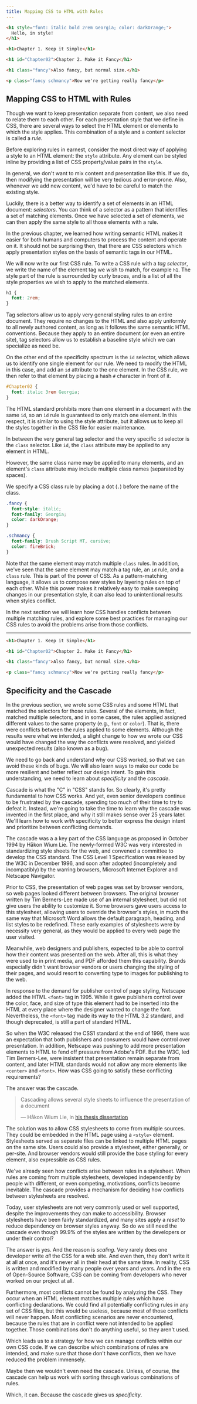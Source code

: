 ```yaml
---
title: Mapping CSS to HTML with Rules
---
```


```html
<h1 style="font: italic bold 2rem Georgia; color: darkOrange;">
  Hello, in style!
</h1>

<h1>Chapter 1. Keep it Simple</h1>

<h1 id="Chapter02">Chapter 2. Make it Fancy</h1>

<h1 class="fancy">Also fancy, but normal size.</h1>

<p class="fancy schmancy">Now we're getting really fancy</p>
```

## Mapping CSS to HTML with Rules

Though we want to keep presentation separate from content,
we also need to relate them to each other.
For each presentation style that we define in CSS,
there are several ways to select the HTML element or elements
to which the style applies.
This combination of a style and a content selector is called a
_rule_.

Before exploring rules in earnest,
consider the most direct way of applying a style to
an HTML element: the `style` attribute.
Any element can be styled inline by providing a list
of CSS property/value pairs in the `style`.

In general, we don't want to mix content and presentation like
this.
If we do, then modifying the presentation will be very tedious
and error-prone.
Also, whenever we add new content, we'd have to be careful to match
the existing style.

Luckily, there is a better way to identify a set of elements
in an HTML document: _selectors_.
You can think of a selector as a pattern that identifies
a set of matching elements.
Once we have selected a set of elements, we can then apply
the same style to all those elements with a rule.

In the previous chapter, we learned how writing semantic HTML
makes it easier for both humans and computers to process the
content and operate on it.
It should not be surprising then, that there are CSS selectors
which apply presentation styles on the basis of semantic tags
in our HTML.

We will now write our first CSS rule.
To write a CSS rule with a _tag selector_, we write the name
of the element tag we wish to match, for example `h1`.
The style part of the rule is surrounded by curly braces,
and is a list of all the style properties we wish to apply
to the matched elements.

```css
h1 {
  font: 2rem;
}
```

Tag selectors allow us to apply very general styling rules
to an entire document.
They require no changes to the HTML and also apply
uniformly to all newly authored content,
as long as it follows the same semantic HTML conventions.
Because they apply to an entire document (or even an entire site),
tag selectors allow us to establish a baseline style
which we can specialize as need be.

On the other end of the specificity spectrum is the `id` selector,
which allows us to identify one single element for our rule.
We need to modify the HTML in this case, and add an `id` attribute
to the one element.
In the CSS rule, we then refer to that element by placing a
hash `#` character in front of it.

```css
#Chapter02 {
  font: italic 3rem Georgia;
}
```

The HTML standard prohibits more than one element in a document
with the same `id`, so an `id` rule is guaranteed to only match
one element.
In this respect, it is similar to using the style attribute,
but it allows us to keep all the styles together in the CSS
file for easier maintenance.

In between the very general tag selector
and the very specific `id` selector is the `class` selector.
Like `id`, the `class` attribute may be applied to any element
in HTML.

However, the same class name may be applied to many elements,
and an element's `class` attribute may include multiple class
names (separated by spaces).

We specify a CSS class rule by placing a dot (`.`) before
the name of the class.

```css
.fancy {
  font-style: italic;
  font-family: Georgia;
  color: darkOrange;
}

.schmancy {
  font-family: Brush Script MT, cursive;
  color: fireBrick;
}
```

Note that the same element may match multiple `class` rules.
In addition, we've seen that the same element may match
a tag rule, an `id` rule, and a `class` rule.
This is part of the power of CSS.
As a pattern-matching language, it allows us to compose
new styles by layering rules on top of each other.
While this power makes it relatively easy to make
sweeping changes in our presentation style,
it can also lead to unintentional results when styles
conflict.

In the next section we will learn how CSS handles conflicts
between multiple matching rules,
and explore some best practices for managing our CSS rules
to avoid the problems arise from those conflicts.

---

```html
<h1>Chapter 1. Keep it Simple</h1>

<h1 id="Chapter02">Chapter 2. Make it Fancy</h1>

<h1 class="fancy">Also fancy, but normal size.</h1>

<p class="fancy schmancy">Now we're getting really fancy</p>
```

## Specificity and the Cascade

In the previous section, we wrote some CSS rules and some HTML that matched
the selectors for those rules.
Several of the elements, in fact, matched multiple selectors,
and in some cases, the rules applied assigned different values to the same
property (e.g., `font` or `color`).
That is, there were conflicts between the rules applied to some elements.
Although the results were what we intended, a slight change to how we wrote
our CSS would have changed the way the conflicts were resolved, and yielded
unexpected results (also known as a bug).

We need to go back and understand why our CSS worked,
so that we can avoid these kinds of bugs.
We will also learn ways to make our code be more resilient and better
reflect our design intent.
To gain this understanding, we need to learn about _specificity_ and
the _cascade_.

Cascade is what the "C" in "CSS" stands for.
So clearly, it's pretty fundamental to how CSS works.
And yet, even senior developers continue to be frustrated by the cascade,
spending too much of their time to try to defeat it.
Instead, we're going to take the time to learn why the cascade was
invented in the first place, and why it still makes sense over 25 years later.
We'll learn how to work _with_ specificity to better express the design
intent and prioritize between conflicting demands.

The cascade was a a key part of the CSS language as proposed in October 1994 by
Håkon Wium Lie.
The newly-formed W3C was very interested in standardizing style sheets for the
web, and convened a committee to develop the CSS standard.
The CSS Level 1 Specification was released by the W3C in December 1996,
and soon after adopted (incompletely and incompatibly) by the warring
browsers, Microsoft Internet Explorer and Netscape Navigator.

Prior to CSS, the presentation of web pages was set by browser vendors,
so web pages looked different between browsers.
The original browser written by Tim Berners-Lee made use
of an internal stylesheet, but did not give users the ability to customize it.
Some browsers gave users access to this stylesheet, allowing users to override
the browser's styles, in much the same way that Microsoft Word allows the
default paragraph, heading, and list styles to be redefined.
These early examples of stylesheets were by necessity very general,
as they would be applied to every web page the user visited.

Meanwhile, web designers and publishers, expected to be able to
control how their content was presented on the web.
After all, this is what they were used to in print media,
and PDF afforded them this capability.
Brands especially didn't want
browser vendors or users changing the styling
of their pages, and would resort to converting type to images
for publishing to the web.

In response to the demand for publisher control of page styling,
Netscape added the HTML `<font>` tag in 1995.
While it gave publishers control over the color, face, and size of type
this element had to be inserted into the HTML at every place where
the designer wanted to change the font.
Nevertheless, the `<font>` tag made its way to the HTML 3.2 standard,
and though deprecated, is still a part of standard HTML.

So when the W3C released the CSS1 standard at the end of 1996,
there was an expectation that both publishers and consumers would have
control over presentation.
In addition, Netscape was pushing to add more presentation elements to HTML
to fend off pressure from Adobe's PDF.
But the W3C, led Tim Berners-Lee, were insistent
that presentation remain separate from content,
and later HTML standards would not allow any more elements like
`<center>` and `<font>`.
How was CSS going to satisfy these conflicting requirements?

The answer was the cascade.

> Cascading allows several style sheets to
> influence the presentation of a document
>
> — Håkon Wium Lie,
> in [his thesis dissertation](https://www.wiumlie.no/2006/phd/css.pdf)

The solution was to allow CSS stylesheets to come from multiple sources.
They could be embedded in the HTML page using a `<style>` element.
Stylesheets served as separate files can be linked to multiple HTML pages on
the same site.
Users could also provide a stylesheet, either generally, or per-site.
And browser vendors would still provide the base styling for every element,
also expressible as CSS rules.

We've already seen how conflicts arise between rules in a stylesheet.
When rules are coming from multiple stylesheets, developed independently
by people with different, or even competing, motivations, conflicts
become inevitable.
The cascade provides a mechanism for deciding how conflicts between
stylesheets are resolved.

Today, user stylesheets are not very commonly used or well supported,
despite the improvements they can make to accessibility.
Browser stylesheets have been fairly standardized, and many sites
apply a _reset_ to reduce dependency on browser styles anyway.
So do we still need the cascade even though 99.9% of the styles
are written by the developers or under their control?

The answer is yes. And the reason is _scaling_.
Very rarely does one developer write _all_ the CSS for a web site.
And even then, they don't write it at all at once, and it's
never all in their head at the same time.
In reality, CSS is written and modified by many people over
years and years.
And in the era of Open-Source Software, CSS can be coming
from developers who never worked on our project at all.

Furthermore, most conflicts cannot be found by analyzing the CSS.
They occur when an HTML element matches multiple rules which have conflicting declarations.
We could find all potentially conflicting rules in any set of CSS files,
but this would be useless, because most of those conflicts will never happen.
Most conflicting scenarios are never encountered, because the rules that are in
conflict were not intended to be applied together.
Those combinations don't do anything useful, so they aren't used.

Which leads us to a strategy for how we can manage conflicts within our
own CSS code.
If we can describe which combinations of rules are intended,
and make sure that those don't have conflicts,
then we have reduced the problem immensely.

Maybe then we wouldn't even need the cascade.
Unless, of course, the cascade can help us work with
sorting through various combinations of rules.

Which, it can. Because the cascade gives us _specificity_.
